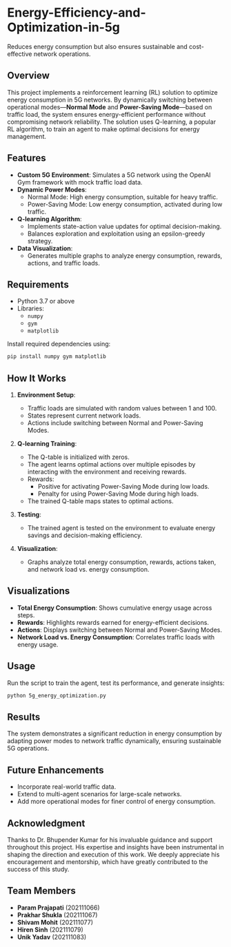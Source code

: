 # Energy-Efficiency-and-Optimization-in-5g
Reduces energy consumption but also ensures sustainable and cost-effective network operations. 
## Overview

This project implements a reinforcement learning (RL) solution to optimize energy consumption in 5G networks. By dynamically switching between operational modes—**Normal Mode** and **Power-Saving Mode**—based on traffic load, the system ensures energy-efficient performance without compromising network reliability. The solution uses Q-learning, a popular RL algorithm, to train an agent to make optimal decisions for energy management.


## Features

- **Custom 5G Environment**: Simulates a 5G network using the OpenAI Gym framework with mock traffic load data.
- **Dynamic Power Modes**:
  - Normal Mode: High energy consumption, suitable for heavy traffic.
  - Power-Saving Mode: Low energy consumption, activated during low traffic.
- **Q-learning Algorithm**:
  - Implements state-action value updates for optimal decision-making.
  - Balances exploration and exploitation using an epsilon-greedy strategy.
- **Data Visualization**:
  - Generates multiple graphs to analyze energy consumption, rewards, actions, and traffic loads.

## Requirements

- Python 3.7 or above
- Libraries:
  - `numpy`
  - `gym`
  - `matplotlib`

Install required dependencies using:
```bash
pip install numpy gym matplotlib
```

## How It Works

1. **Environment Setup**:
   - Traffic loads are simulated with random values between 1 and 100.
   - States represent current network loads.
   - Actions include switching between Normal and Power-Saving Modes.

2. **Q-learning Training**:
   - The Q-table is initialized with zeros.
   - The agent learns optimal actions over multiple episodes by interacting with the environment and receiving rewards.
   - Rewards:
     - Positive for activating Power-Saving Mode during low loads.
     - Penalty for using Power-Saving Mode during high loads.
   - The trained Q-table maps states to optimal actions.

3. **Testing**:
   - The trained agent is tested on the environment to evaluate energy savings and decision-making efficiency.

4. **Visualization**:
   - Graphs analyze total energy consumption, rewards, actions taken, and network load vs. energy consumption.

## Visualizations

- **Total Energy Consumption**: Shows cumulative energy usage across steps.
- **Rewards**: Highlights rewards earned for energy-efficient decisions.
- **Actions**: Displays switching between Normal and Power-Saving Modes.
- **Network Load vs. Energy Consumption**: Correlates traffic loads with energy usage.

## Usage

Run the script to train the agent, test its performance, and generate insights:
```bash
python 5g_energy_optimization.py
```

## Results

The system demonstrates a significant reduction in energy consumption by adapting power modes to network traffic dynamically, ensuring sustainable 5G operations.

## Future Enhancements

- Incorporate real-world traffic data.
- Extend to multi-agent scenarios for large-scale networks.
- Add more operational modes for finer control of energy consumption.

## Acknowledgment

Thanks to Dr. Bhupender Kumar for his invaluable guidance and support throughout this project. His expertise and insights have been instrumental in shaping the direction and execution of this work. We deeply appreciate his encouragement and mentorship, which have greatly contributed to the success of this study.

## Team Members

- **Param Prajapati** (202111066)  
- **Prakhar Shukla** (202111067)  
- **Shivam Mohit** (202111077)  
- **Hiren Sinh** (202111079)  
- **Unik Yadav** (202111083)  
